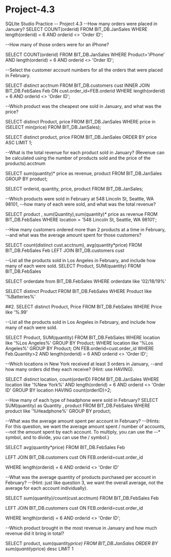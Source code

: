 # Project-4.3
SQLIte Studio Practice
-- Project 4.3
--How many orders were placed in January?
SELECT COUNT(orderid)
FROM BIT_DB.JanSales
WHERE length(orderid) = 6
AND orderid <> 'Order ID';

--How many of those orders were for an iPhone?

SELECT COUNT(orderid)
FROM BIT_DB.JanSales
WHERE Product='iPhone'
AND length(orderid) = 6
AND orderid <> 'Order ID';

--Select the customer account numbers for all the orders that were placed in February.

SELECT distinct acctnum
FROM BIT_DB.customers cust
INNER JOIN BIT_DB.FebSales Feb
ON cust.order_id=FEB.orderid
WHERE length(orderid) = 6
AND orderid <> 'Order ID';

--Which product was the cheapest one sold in January, and what was the price?

SELECT distinct Product, price
FROM BIT_DB.JanSales
WHERE price in (SELECT min(price) FROM BIT_DB.JanSales);

SELECT distinct product, price
FROM BIT_DB.JanSales 
ORDER BY price ASC LIMIT 1;

--What is the total revenue for each product sold in January?
(Revenue can be calculated using the number of products sold and the price of the products).acctnum

SELECT sum(quantity)* price as revenue, product
FROM BIT_DB.JanSales
GROUP BY product;

SELECT orderid, quantity, price, product
FROM BIT_DB.JanSales;

--Which products were sold in February at 548 Lincoln St, Seattle, WA 98101, 
--how many of each were sold, and what was the total revenue?

SELECT product , sum(Quantity),sum(quantity)* price as revenue
FROM BIT_DB.FebSales
WHERE location = '548 Lincoln St, Seattle, WA 98101';

--How many customers ordered more than 2 products at a time in February, 
--and what was the average amount spent for those customers?

SELECT
count(distinct cust.acctnum),
avg(quantity*price)
FROM BIT_DB.FebSales Feb
LEFT JOIN BIT_DB.customers cust

--List all the products sold in Los Angeles in February, and include how many of each were sold.
SELECT Product, SUM(quantity)
FROM BIT_DB.FebSales

SELECT orderdate from BIT_DB.FebSales
WHERE orderdate like '02/18/19%'

SELECT distinct Product
FROM BIT_DB.FebSales
WHERE Product like '%Batteries%'

##2. 
SELECT distinct Product, Price
FROM BIT_DB.FebSales 
WHERE Price like '%.99'

--List all the products sold in Los Angeles in February, and include how many of each were sold.

SELECT Product, SUM(quantity)
FROM BIT_DB.FebSales
WHERE location like '%Los Angeles%'
GROUP BY Product;
WHERE location like '%Los Angeles%'
GROUP BY Product;
ON FEB.orderid=cust.order_id
WHERE Feb.Quantity>2
AND length(orderid) = 6
AND orderid <> 'Order ID';

--Which locations in New York received at least 3 orders in January, 
--and how many orders did they each receive? (Hint: use HAVING).

SELECT distinct location, count(orderID)
FROM BIT_DB.JanSales
WHERE location like '%New York%'
AND length(orderid) = 6 
AND orderid <> 'Order ID'
GROUP BY location
HAVING count(orderID)>2;

--How many of each type of headphone were sold in February?
SELECT SUM(quantity) as Quantity , product
FROM BIT_DB.FebSales
WHERE product like '%Headphone%'
GROUP BY product; 

--What was the average amount spent per account in February? 
--(Hints: For this question, we want the average amount spent / number of accounts, 
--not the amount spent by each account. To multiply, you can use the 
--* symbol, and to divide, you can use the / symbol.)

SELECT avg(quantity*price)
FROM BIT_DB.FebSales Feb

LEFT JOIN BIT_DB.customers cust
ON FEB.orderid=cust.order_id

WHERE length(orderid) = 6 
AND orderid <> 'Order ID'

--What was the average quantity of products purchased per account in February? 
--(Hint: just like question 3, we want the overall average, not the average for each account individually).

SELECT sum(quantity)/count(cust.acctnum)
FROM BIT_DB.FebSales Feb

LEFT JOIN BIT_DB.customers cust
ON FEB.orderid=cust.order_id

WHERE length(orderid) = 6 
AND orderid <> 'Order ID';

--Which product brought in the most revenue in January and how much revenue did it bring in total?

SELECT product,
sum(quantity*price)
FROM BIT_DB.JanSales
ORDER BY sum(quantity*price) desc
LIMIT 1

